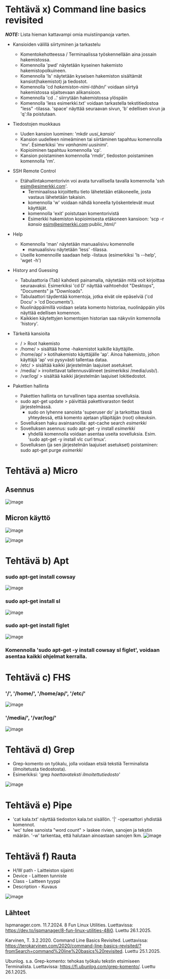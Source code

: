 # Tehtävä x) Command line basics revisited
**_NOTE:_** Lista hieman kattavampi omia muistiinpanoja varten.

- Kansioiden välillä siirtyminen ja tarkastelu
  - Komentokehotteessa / Terminaalissa työskennellään aina jossain hakemistossa.
  - Komennolla 'pwd' näytetään kyseinen hakemisto hakemistopolkuineen.
  - Komennolla 'ls' näytetään kyseisen hakemiston sisältämät kansiot(hakemistot) ja tiedostot.
  - Komennolla 'cd *hakemiston-nimi-tähän*/' voidaan siirtyä hakemistossa sijaitsevaan alikansioon.
  - Komennolla 'cd ..' siirrytään hakemistossa ylöspäin
  - Komennolla 'less esimerkki.txt' voidaan tarkastella tekstitiedostoa "less" -tilassa. 'space' näyttää seuraavan sivun, 'b' edellisen sivun ja 'q':lla poistutaan.

- Tiedostojen muokkaus
  - Uuden kansion luominen: 'mkdir *uusi_kansio*'
  - Kansion uudelleen nimeäminen tai siirtäminen tapahtuu komennolla 'mv'. Esimerkiksi 'mv *vanhanimi* *uusinimi*'.
  - Kopioiminen tapahtuu komennolla 'cp'.
  - Kansion poistaminen komennolla 'rmdir', tiedoston poistaminen komennolla 'rm'.

- SSH Remote Control
  - Etähallintakomentorivin voi avata turvallisella tavalla komennolla 'ssh esim@esimerkki.com'.
    - Terminaalissa kirjoittettu tieto lähetetään etäkoneelle, josta vastaus lähetetään takaisin.
    - komennolla 'w' voidaan nähdä koneella työskentelevät muut käyttäjät.
    - komennolla 'exit' poistutaan komentorivistä
    - Esimerkki hakemiston kopioimisesta etäkoneen kansioon: 'scp -r *kansio* esim@esimerkki.com:public_html/'

- Help
  - Komennolla 'man' näytetään manuaalisivu komennolle
    - manuaalisivu näytetään 'less' -tilassa.
  - Useille komennoille saadaan help -listaus (esimerkiksi 'ls --help', 'wget -h')
 
 - History and Guessing
    - Tabulaattoria (Tab) kahdesti painamalla, näytetään mitä voit kirjoittaa seuraavaksi. Esimerkiksi 'cd D' näyttää vaihtoehdot "Desktops", "Documents" ja "Downloads".
    - Tabulaattori täydentää komentoja, jotka eivät ole epäselviä ('cd Docu' > 'cd Documents').
    - Nuolinäppäimillä voidaan selata komento historiaa, nuolinäppäin ylös näyttää edellisen komennon.
    - Kaikkien käytettyjen komentojen historian saa näkyviin komennolla 'history'.

- Tärkeitä kansioita
  - / > Root hakemisto
  - /home/ > sisältää home -hakemistot kaikille käyttäjille.
  - /home/ap/ > kotihakemisto käyttäjälle 'ap'. Ainoa hakemisto, johon käyttäjä 'ap' voi pysyvästi tallentaa dataa.
  - /etc/ > sisältää kaikki järjestelmän laajuiset asetukset.
  - /media/ > irroitettavat tallennusvälineet (esimerkiksi /media/usb/).
  - /var/log/ > sisältää kaikki järjestelmän laajuiset lokitiedostot.
 
- Pakettien hallinta
  - Pakettien hallinta on turvallinen tapa asentaa sovelluksia.
  - sudo apt-get update > päivittää pakettivaraston tiedot järjestelmässä.
    - sudo on lyhenne sanoista 'superuser do' ja tarkoittaa tässä yhteydessä, että komento ajetaan ylläpitäjän (root) oikeuksin.
  - Sovelluksen haku avainsanoilla: apt-cache search *esimerkki*
  - Sovelluksen asennus: sudo apt-get -y install *esimerkki*
    - yhdellä komennolla voidaan asentaa useita sovelluksia. Esim. 'sudo apt-get -y install vlc curl tmux'.
  - Sovelluksen (ja sen järjestelmän laajuiset asetukset) poistaminen: sudo apt-get purge *esimerkki*

# Tehtävä a) Micro

## Asennus
![image](https://github.com/user-attachments/assets/94234498-d7d5-4ef1-b9eb-55f282d9745f)

## Micron käyttö

![image](https://github.com/user-attachments/assets/9926bded-4973-4e45-a6be-d400e484f85a)

![image](https://github.com/user-attachments/assets/81f5d06c-3ace-4982-a732-4ce977d7fc5e)

# Tehtävä b) Apt

### sudo apt-get install cowsay
![image](https://github.com/user-attachments/assets/e8c0b588-97a2-41c2-86cd-fe710f8f0aa7)

### sudo apt-get install sl
![image](https://github.com/user-attachments/assets/7a416a29-98cf-4a56-8def-3cdce8e912de)

### sudo apt-get install figlet
![image](https://github.com/user-attachments/assets/58bc5d3b-ca96-48ef-be7e-865236a20a03)

### Komennolla 'sudo apt-get -y install cowsay sl figlet', voidaan asentaa kaikki ohjelmat kerralla.

# Tehtävä c) FHS

### '/', '/home/', '/home/ap/', '/etc/'
![image](https://github.com/user-attachments/assets/f763a257-16aa-4f13-8462-efde977a847a)

### '/media/', '/var/log/'
![image](https://github.com/user-attachments/assets/86f39f69-52b6-4296-8f97-40becda6ae96)

# Tehtävä d) Grep

- Grep-komento on työkalu, jolla voidaan etsiä tekstiä Terminalista (ilmoitetusta tiedostosta).
- Esimerkiksi: 'grep *haettavateksti* *ilmoitettutiedosto*'

![image](https://github.com/user-attachments/assets/dec743d6-c4db-4b0a-bae7-3cd9f8aeedd3)


# Tehtävä e) Pipe
- 'cat kala.txt' näyttää tiedoston kala.txt sisällön. '|' -operaattori yhdistää komennot.
- 'wc' tulee sanoista "word count" > laskee rivien, sanojen ja tekstin määrän. '-w' tarkentaa, että halutaan ainoastaan sanojen lkm.
![image](https://github.com/user-attachments/assets/a8031174-bbe8-47c2-b564-28e02406b3b3)

# Tehtävä f) Rauta

- H/W path - Laitteiston sijainti
- Device - Laitteen tunniste
- Class - Laitteen tyyppi
- Description - Kuvaus

![image](https://github.com/user-attachments/assets/2fe77ea3-829b-4e09-ac04-ef3f070b2ede)


## Lähteet

Ispmanager.com. 11.7.2024. 8 Fun Linux Utilities. Luettavissa: https://dev.to/ispmanager/8-fun-linux-utilities-48i0. Luettu 26.1.2025.

Karvinen, T. 3.2.2020. Command Line Basics Revisited. Luettavissa: https://terokarvinen.com/2020/command-line-basics-revisited/?fromSearch=command%20line%20basics%20revisited. Luettu 25.1.2025.

Ubunlog. s.a. Grep-komento: tehokas työkalu tekstin etsimiseen Terminalista. Luettavissa: https://fi.ubunlog.com/grep-komento/. Luettu 26.1.2025.






